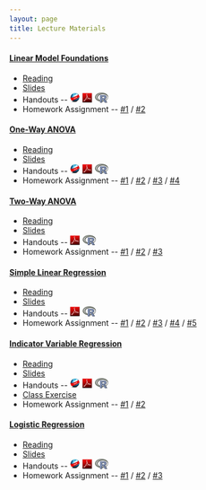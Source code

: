 ```yaml
---
layout: page
title: Lecture Materials
---
```


<div class="panel-group" id="accordion">
 
  <div class="panel panel-default">
    <div class="panel-heading">
      <h4 class="panel-title">
        <a data-toggle="collapse" data-parent="#accordion" href="#collapseLMF">Linear Model Foundations</a>
      </h4>
    </div>
    <div id="collapseLMF" class="panel-collapse collapse">
      <div class="panel-body">
      <ul>
        <li><a href="../book/Foundations.pdf" target="_blank">Reading</a></li>
        <li><a href="LMFoundations/PPT.pptx">Slides</a></li>
        <li>Handouts -- <a href="LMFoundations/RHO.html"><img src="../img/web.png"></a> <a href="LMFoundations/RHO.pdf"><img src="../img/pdf.png"></a> <a href="LMFoundations/RHO.R" target="_blank"><img src="../img/Rlogo.png"></a></li>
        <li>Homework Assignment -- <a href="LMFoundations/HW1.html">#1</a> / <a href="LMFoundations/HW2.html">#2</a></li>
      </ul>
      </div>
    </div>
  </div>
  
  <div class="panel panel-default">
    <div class="panel-heading">
      <h4 class="panel-title">
        <a data-toggle="collapse" data-parent="#accordion" href="#collapseAOV1">One-Way ANOVA</a>
      </h4>
    </div>
    <div id="collapseAOV1" class="panel-collapse collapse">
      <div class="panel-body">
      <ul>
        <li><a href="../book/One-Way ANOVA.pdf" target="_blank">Reading</a></li>
        <li><a href="Anova-1Way/PPT.pptx">Slides</a></li>
        <li>Handouts -- <a href="Anova-1Way/RHO.html"><img src="../img/web.png"></a> <a href="Anova-1Way/RHO.pdf"><img src="../img/pdf.png"></a> <a href="Anova-1Way/RHO.R" target="_blank"><img src="../img/Rlogo.png"></a></li>
        <li>Homework Assignment -- <a href="Anova-1Way/HW1.html">#1</a> / <a href="Anova-1Way/HW2.html">#2</a> /  <a href="Anova-1Way/HW3.html">#3</a> / <a href="Anova-1Way/HW4.html">#4</a></li>
      </ul>
      </div>
    </div>
  </div>
  
  <div class="panel panel-default">
    <div class="panel-heading">
      <h4 class="panel-title">
        <a data-toggle="collapse" data-parent="#accordion" href="#collapseAOV2">Two-Way ANOVA</a>
      </h4>
    </div>
    <div id="collapseAOV2" class="panel-collapse collapse">
      <div class="panel-body">
      <ul>
        <li><a href="../book/Two-Way ANOVA.pdf" target="_blank">Reading</a></li>
        <li><a href="Anova-2Way/PPT.pptx">Slides</a></li>
        <li>Handouts -- </a> <a href="Anova-2Way/RHO.pdf"><img src="../img/pdf.png"></a> <a href="Anova-2Way/RHO.R" target="_blank"><img src="../img/Rlogo.png"></a></li>
        <li>Homework Assignment -- <a href="Anova-2Way/HW1.html">#1</a> / <a href="Anova-2Way/HW2.html">#2</a> /  <a href="Anova-2Way/HW3.html">#3</a></li>
        </ul>
      </div>
    </div>
  </div>
  
  <div class="panel panel-default">
    <div class="panel-heading">
      <h4 class="panel-title">
        <a data-toggle="collapse" data-parent="#accordion" href="#collapseSLR">Simple Linear Regression</a>
      </h4>
    </div>
    <div id="collapseSLR" class="panel-collapse collapse">
      <div class="panel-body">
      <ul>
        <li><a href="../book/Simple Linear Regression.pdf" target="_blank">Reading</a></li>
        <li><a href="SLRegression/PPT.pptx">Slides</a></li>
        <li>Handouts -- <a href="SLRegression/RHO.pdf"><img src="../img/pdf.png"></a> <a href="SLRegression/RHO.R" target="_blank"><img src="../img/Rlogo.png"></a></li>
        <li>Homework Assignment -- <a href="SLRegression/HW1.html">#1</a> / <a href="SLRegression/HW2.html">#2</a> / <a href="SLRegression/HW3.html">#3</a> / <a href="SLRegression/HW4.html">#4</a> / <a href="SLRegression/HW5.html">#5</a></li>
      </ul>
      </div>
    </div>
  </div>

  <div class="panel panel-default">
    <div class="panel-heading">
      <h4 class="panel-title">
        <a data-toggle="collapse" data-parent="#accordion" href="#collapseIVR">Indicator Variable Regression</a>
      </h4>
    </div>
    <div id="collapseIVR" class="panel-collapse collapse">
      <div class="panel-body">
      <ul>
        <li><a href="../book/One-Way IVR.pdf" target="_blank">Reading</a></li>
        <li><a href="IVRegression/PPT.pptx">Slides</a></li>
        <li>Handouts -- <a href="IVRegression/RHO.html"><img src="../img/web.png"></a> <a href="IVRegression/RHO.pdf"><img src="../img/pdf.png"></a> <a href="IVRegression/RHO.R" target="_blank"><img src="../img/Rlogo.png"></a></li>
        <li><a href="IVRegression/CE1.html">Class Exercise</a></li>
        <li>Homework Assignment -- <a href="IVRegression/HW1.html">#1</a> / <a href="IVRegression/HW2.html">#2</a></li> 
      </ul>
      </div>
    </div>
  </div>
  
  <div class="panel panel-default">
    <div class="panel-heading">
      <h4 class="panel-title">
        <a data-toggle="collapse" data-parent="#accordion" href="#collapseLogisticR">Logistic Regression</a>
      </h4>
    </div>
    <div id="collapseLogisticR" class="panel-collapse collapse">
      <div class="panel-body">
      <ul>
        <li><a href="../book/Logistic Regression.pdf" target="_blank">Reading</a></li>
        <li><a href="LogisticRegression/PPT.pptx">Slides</a></li>
        <li>Handouts -- <a href="LogisticRegression/RHO.html"><img src="../img/web.png"></a> <a href="LogisticRegression/RHO.pdf"><img src="../img/pdf.png"></a> <a href="LogisticRegression/RHO.R" target="_blank"><img src="../img/Rlogo.png"></a></li>
        <li>Homework Assignment -- <a href="LogisticRegression/HW1.html">#1</a> / <a href="LogisticRegression/HW2.html">#2</a> / <a href="LogisticRegression/HW3.html">#3</a></li> 
      </ul>
      </div>
    </div>
  </div>

</div> 
